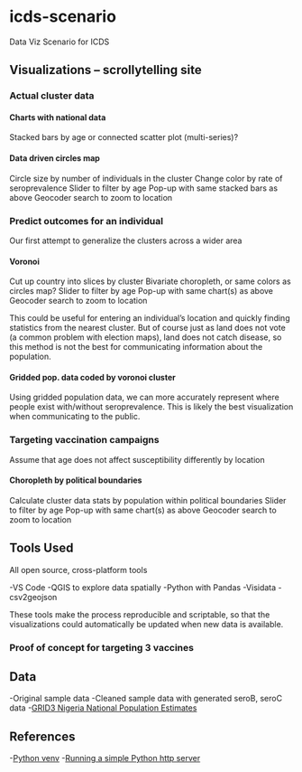 # icds-scenario

Data Viz Scenario for ICDS

## Visualizations – scrollytelling site

### Actual cluster data

#### Charts with national data

Stacked bars by age or connected scatter plot (multi-series)?

#### Data driven circles map

Circle size by number of individuals in the cluster
Change color by rate of seroprevalence
Slider to filter by age
Pop-up with same stacked bars as above
Geocoder search to zoom to location

### Predict outcomes for an individual

Our first attempt to generalize the clusters across a wider area

#### Voronoi

Cut up country into slices by cluster
Bivariate choropleth, or same colors as circles map?
Slider to filter by age
Pop-up with same chart(s) as above
Geocoder search to zoom to location

This could be useful for entering an individual’s location and quickly finding statistics from the nearest cluster.
But of course just as land does not vote (a common problem with election maps), land does not catch disease, so this method is not the best for communicating information about the population.

#### Gridded pop. data coded by voronoi cluster

Using gridded population data, we can more accurately represent where people exist with/without seroprevalence.
This is likely the best visualization when communicating to the public.

### Targeting vaccination campaigns

Assume that age does not affect susceptibility differently by location

#### Choropleth by political boundaries

Calculate cluster data stats by population within political boundaries
Slider to filter by age
Pop-up with same chart(s) as above
Geocoder search to zoom to location

## Tools Used

All open source, cross-platform tools

-VS Code
-QGIS to explore data spatially
-Python with Pandas
-Visidata
-csv2geojson

These tools make the process reproducible and scriptable, so that the visualizations could automatically be updated when new data is available.

### Proof of concept for targeting 3 vaccines

## Data

-Original sample data
-Cleaned sample data with generated seroB, seroC data
-[GRID3 Nigeria National Population Estimates](https://grid3.gov.ng/dataset/national-population-estimates/resources)

## References

-[Python venv](https://python.land/virtual-environments/virtualenv)
-[Running a simple Python http server](https://developer.mozilla.org/en-US/docs/Learn/Common_questions/set_up_a_local_testing_server)